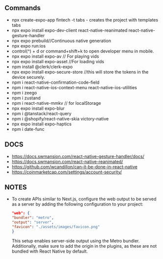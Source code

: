 ## Commands
- npx create-expo-app fintech -t tabs - creates the project with templates tabs
- npx expo install expo-dev-client react-native-reanimated react-native-gesture-handler
- npx expo prebuild//Continuous native generation
- npx expo run:ios
- control(^) + d or command+shift+k to open developer menu in mobile.
- npx expo install expo-av // For playing vids
- npx expo install expo-asset //For loading vids
- npm install @clerk/clerk-expo
- npx expo install expo-secure-store //this will store the tokens in the device securely.
- npm i react-native-confirmation-code-field
- npm i react-native-ios-context-menu react-native-ios-utilities
- npm i zeego
- npm i zustand
- npm i react-native-mmkv // for localStorage
- npx expo install expo-blur
- npm i @tanstack/react-query
- npm i @shopify/react-native-skia victory-native
- npx expo install expo-haptics
- npm i date-func

## DOCS
- https://docs.swmansion.com/react-native-gesture-handler/docs/
- https://docs.swmansion.com/react-native-reanimated/
- https://github.com/wcandillon/can-it-be-done-in-react-native
- https://coinmarketcap.com/settings/account-security/ 

## NOTES 

- To create APIs similar to Next.js, configure the web output to be served as a server by adding the following configuration to your project:

    ```json
    "web": {
    "bundler": "metro",
    "output": "server",
    "favicon": "./assets/images/favicon.png"
    }
    ```

    This setup enables server-side output using the Metro bundler. Additionally, make sure to add the origin in the plugins, as these are not bundled with React Native by default.